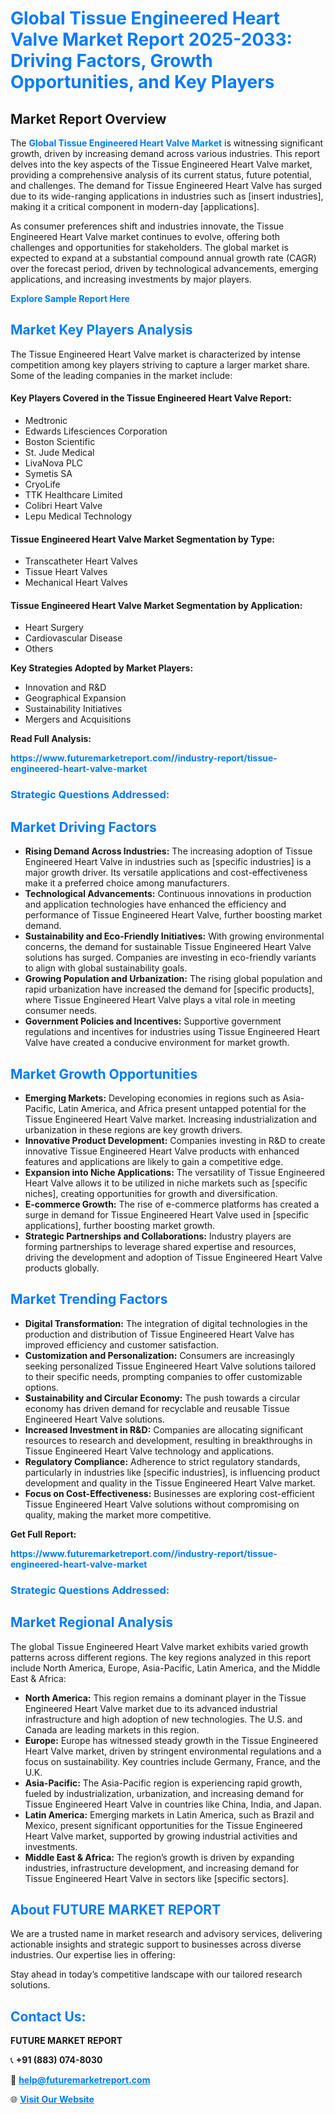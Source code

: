 <h1 style="color: #007BFF;">Global Tissue Engineered Heart Valve Market Report 2025-2033: Driving Factors, Growth Opportunities, and Key Players</h1>

<section id="overview">
<h2>Market Report Overview</h2>
<p>The <a href="https://www.futuremarketreport.com//industry-report/tissue-engineered-heart-valve-market" style="color: #007BFF; text-decoration: none;"><strong>Global Tissue Engineered Heart Valve Market</strong></a> is witnessing significant growth, driven by increasing demand across various industries. This report delves into the key aspects of the Tissue Engineered Heart Valve market, providing a comprehensive analysis of its current status, future potential, and challenges. The demand for Tissue Engineered Heart Valve has surged due to its wide-ranging applications in industries such as [insert industries], making it a critical component in modern-day [applications].</p>
<p>As consumer preferences shift and industries innovate, the Tissue Engineered Heart Valve market continues to evolve, offering both challenges and opportunities for stakeholders. The global market is expected to expand at a substantial compound annual growth rate (CAGR) over the forecast period, driven by technological advancements, emerging applications, and increasing investments by major players.</p>
</section>

<section id="overview">
<p><a href="https://www.futuremarketreport.com//request-sample/reportId=84045" style="color: #007BFF; text-decoration: none;"><strong>Explore Sample Report Here</strong></a></p>
</section>

<section id="key-players">
<h2 style="color: #007BFF;">Market Key Players Analysis</h2>
<p>The Tissue Engineered Heart Valve market is characterized by intense competition among key players striving to capture a larger market share. Some of the leading companies in the market include:</p>
<h4>Key Players Covered in the Tissue Engineered Heart Valve Report:</h4>
<ul><li>Medtronic</li><li>Edwards Lifesciences Corporation</li><li>Boston Scientific</li><li>St. Jude Medical</li><li>LivaNova PLC</li><li>Symetis SA</li><li>CryoLife</li><li>TTK Healthcare Limited</li><li>Colibri Heart Valve</li><li>Lepu Medical Technology</li></ul>
<h4>Tissue Engineered Heart Valve Market Segmentation by Type:</h4>
<ul><li>Transcatheter Heart Valves</li><li>Tissue Heart Valves</li><li>Mechanical Heart Valves</li></ul>

<h4>Tissue Engineered Heart Valve Market Segmentation by Application:</h4>
<ul><li>Heart Surgery</li><li>Cardiovascular Disease</li><li>Others</li></ul>
<p><strong>Key Strategies Adopted by Market Players:</strong></p>
<ul>
<li>Innovation and R&D</li>
<li>Geographical Expansion</li>
<li>Sustainability Initiatives</li>
<li>Mergers and Acquisitions</li>
</ul>
</section>

<section>
<p><strong>Read Full Analysis: </strong></p><a href="https://www.futuremarketreport.com//industry-report/tissue-engineered-heart-valve-market" style="color: #007BFF; text-decoration: none;"><strong>https://www.futuremarketreport.com//industry-report/tissue-engineered-heart-valve-market</strong></a>
<h3 style="color: #007BFF;">Strategic Questions Addressed:</h3>
</section>

<section id="driving-factors">
<h2 style="color: #007BFF;">Market Driving Factors</h2>
<ul>
<li><strong>Rising Demand Across Industries:</strong> The increasing adoption of Tissue Engineered Heart Valve in industries such as [specific industries] is a major growth driver. Its versatile applications and cost-effectiveness make it a preferred choice among manufacturers.</li>
<li><strong>Technological Advancements:</strong> Continuous innovations in production and application technologies have enhanced the efficiency and performance of Tissue Engineered Heart Valve, further boosting market demand.</li>
<li><strong>Sustainability and Eco-Friendly Initiatives:</strong> With growing environmental concerns, the demand for sustainable Tissue Engineered Heart Valve solutions has surged. Companies are investing in eco-friendly variants to align with global sustainability goals.</li>
<li><strong>Growing Population and Urbanization:</strong> The rising global population and rapid urbanization have increased the demand for [specific products], where Tissue Engineered Heart Valve plays a vital role in meeting consumer needs.</li>
<li><strong>Government Policies and Incentives:</strong> Supportive government regulations and incentives for industries using Tissue Engineered Heart Valve have created a conducive environment for market growth.</li>
</ul>
</section>

<section id="growth-opportunities">
<h2 style="color: #007BFF;">Market Growth Opportunities</h2>
<ul>
<li><strong>Emerging Markets:</strong> Developing economies in regions such as Asia-Pacific, Latin America, and Africa present untapped potential for the Tissue Engineered Heart Valve market. Increasing industrialization and urbanization in these regions are key growth drivers.</li>
<li><strong>Innovative Product Development:</strong> Companies investing in R&D to create innovative Tissue Engineered Heart Valve products with enhanced features and applications are likely to gain a competitive edge.</li>
<li><strong>Expansion into Niche Applications:</strong> The versatility of Tissue Engineered Heart Valve allows it to be utilized in niche markets such as [specific niches], creating opportunities for growth and diversification.</li>
<li><strong>E-commerce Growth:</strong> The rise of e-commerce platforms has created a surge in demand for Tissue Engineered Heart Valve used in [specific applications], further boosting market growth.</li>
<li><strong>Strategic Partnerships and Collaborations:</strong> Industry players are forming partnerships to leverage shared expertise and resources, driving the development and adoption of Tissue Engineered Heart Valve products globally.</li>
</ul>
</section>

<section id="trending-factors">
<h2 style="color: #007BFF;">Market Trending Factors</h2>
<ul>
<li><strong>Digital Transformation:</strong> The integration of digital technologies in the production and distribution of Tissue Engineered Heart Valve has improved efficiency and customer satisfaction.</li>
<li><strong>Customization and Personalization:</strong> Consumers are increasingly seeking personalized Tissue Engineered Heart Valve solutions tailored to their specific needs, prompting companies to offer customizable options.</li>
<li><strong>Sustainability and Circular Economy:</strong> The push towards a circular economy has driven demand for recyclable and reusable Tissue Engineered Heart Valve solutions.</li>
<li><strong>Increased Investment in R&D:</strong> Companies are allocating significant resources to research and development, resulting in breakthroughs in Tissue Engineered Heart Valve technology and applications.</li>
<li><strong>Regulatory Compliance:</strong> Adherence to strict regulatory standards, particularly in industries like [specific industries], is influencing product development and quality in the Tissue Engineered Heart Valve market.</li>
<li><strong>Focus on Cost-Effectiveness:</strong> Businesses are exploring cost-efficient Tissue Engineered Heart Valve solutions without compromising on quality, making the market more competitive.</li>
</ul>
</section>

<section>
<p><strong>Get Full Report: </strong></p><a href="https://www.futuremarketreport.com//industry-report/tissue-engineered-heart-valve-market" style="color: #007BFF; text-decoration: none;"><strong>https://www.futuremarketreport.com//industry-report/tissue-engineered-heart-valve-market</strong></a>
<h3 style="color: #007BFF;">Strategic Questions Addressed:</h3>
</section>


<section id="regional-analysis">
<h2 style="color: #007BFF;">Market Regional Analysis</h2>
<p>The global Tissue Engineered Heart Valve market exhibits varied growth patterns across different regions. The key regions analyzed in this report include North America, Europe, Asia-Pacific, Latin America, and the Middle East & Africa:</p>
<ul>
<li><strong>North America:</strong> This region remains a dominant player in the Tissue Engineered Heart Valve market due to its advanced industrial infrastructure and high adoption of new technologies. The U.S. and Canada are leading markets in this region.</li>
<li><strong>Europe:</strong> Europe has witnessed steady growth in the Tissue Engineered Heart Valve market, driven by stringent environmental regulations and a focus on sustainability. Key countries include Germany, France, and the U.K.</li>
<li><strong>Asia-Pacific:</strong> The Asia-Pacific region is experiencing rapid growth, fueled by industrialization, urbanization, and increasing demand for Tissue Engineered Heart Valve in countries like China, India, and Japan.</li>
<li><strong>Latin America:</strong> Emerging markets in Latin America, such as Brazil and Mexico, present significant opportunities for the Tissue Engineered Heart Valve market, supported by growing industrial activities and investments.</li>
<li><strong>Middle East & Africa:</strong> The region’s growth is driven by expanding industries, infrastructure development, and increasing demand for Tissue Engineered Heart Valve in sectors like [specific sectors].</li>
</ul>
</section>

<footer>
<h2 style="color: #007BFF;">About FUTURE MARKET REPORT</h2>
<p>We are a trusted name in market research and advisory services, delivering actionable insights and strategic support to businesses across diverse industries. Our expertise lies in offering:</p>

<p>Stay ahead in today’s competitive landscape with our tailored research solutions.</p>

<h2 style="color: #007BFF;">Contact Us:</h2>
<p><strong>FUTURE MARKET REPORT</strong></p>
<p>📞 <strong>+91 (883) 074-8030</strong></p>
<p>📧 <strong><a href="mailto:help@futuremarketreport.com" style="color: #007BFF;">help@futuremarketreport.com</a></strong></p>
<p>🌐 <strong><a href="https://www.futuremarketreport.com/" style="color: #007BFF;">Visit Our Website</a></strong></p>
</footer>